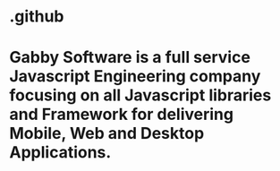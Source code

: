 # .github
# Gabby Software is a full service Javascript Engineering company focusing on all Javascript libraries and Framework for delivering Mobile, Web and Desktop Applications.
